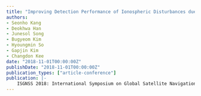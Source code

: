 ```yaml
---
title: "Improving Detection Performance of Ionospheric Disturbances due to Earthquake by Optimization of Sequential Measurement Combination"
authors:
- Seonho Kang
- Deokhwa Han
- Junesol Song
- Bugyeom Kim
- Hyoungmin So
- Gapjin Kim
- Changdon Kee
date: "2018-11-01T00:00:00Z"
publishDate: "2018-11-01T00:00:00Z"
publication_types: ["article-conference"]
publication: |-
    ISGNSS 2018: International Symposium on Global Satellite Navigation Systems
---
```

